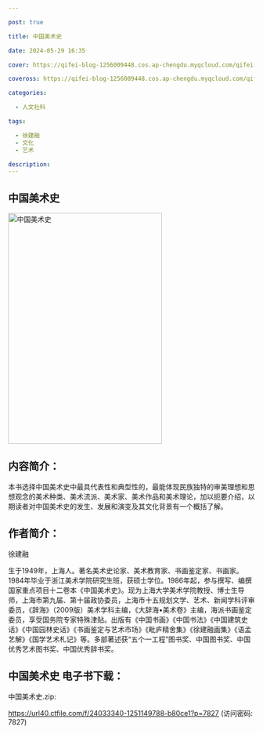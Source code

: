 ```yaml
---

post: true

title: 中国美术史

date: 2024-05-29 16:35

cover: https://qifei-blog-1256009448.cos.ap-chengdu.myqcloud.com/qifei-blog/65615e26c458853aef71d5a4.jpg

coveross: https://qifei-blog-1256009448.cos.ap-chengdu.myqcloud.com/qifei-blog/65615e26c458853aef71d5a4.jpg

categories:

  - 人文社科

tags:

  - 徐建融
  - 文化
  - 艺术

description:
---
```


## 中国美术史
<img alt="中国美术史 " class="aligncenter loaded" data-was-processed="true" decoding="async" fetchpriority="high" height="471" src="https://qifei-blog-1256009448.cos.ap-chengdu.myqcloud.com/qifei-blog/65615e26c458853aef71d5a4.jpg " style="cursor: zoom-in;" width="314"/>

## 内容简介：

本书选择中国美术史中最具代表性和典型性的，最能体现民族独特的审美理想和思想观念的美术种类、美术流派、美术家、美术作品和美术理论，加以扼要介绍，以期读者对中国美术史的发生、发展和演变及其文化背景有一个概括了解。

## 作者简介：

徐建融

生于1949年，上海人。著名美术史论家、美术教育家、书画鉴定家、书画家。1984年毕业于浙江美术学院研究生班，获硕士学位。1986年起，参与撰写、编撰国家重点项目十二卷本《中国美术史》。现为上海大学美术学院教授、博士生导师，上海市第九届、第十届政协委员，上海市十五规划文学、艺术、新闻学科评审委员，《辞海》（2009版）美术学科主编，《大辞海•美术卷》主编，海派书画鉴定委员，享受国务院专家特殊津贴。出版有《中国书画》《中国书法》《中国建筑史话》《中国园林史话》《书画鉴定与艺术市场》《毗庐精舍集》《徐建融画集》《语孟艺解》《国学艺术札记》等。多部著述获“五个一工程”图书奖、中国图书奖、中国优秀艺术图书奖、中国优秀辞书奖。

## 中国美术史 电子书下载：

中国美术史.zip: 

https://url40.ctfile.com/f/24033340-1251149788-b80ce1?p=7827 (访问密码: 7827)
